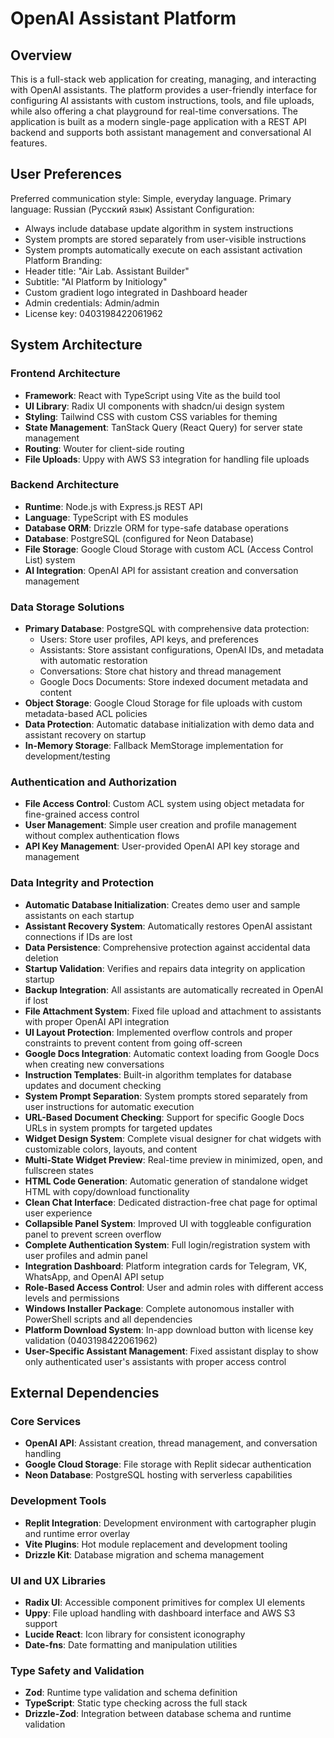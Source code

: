 # OpenAI Assistant Platform

## Overview

This is a full-stack web application for creating, managing, and interacting with OpenAI assistants. The platform provides a user-friendly interface for configuring AI assistants with custom instructions, tools, and file uploads, while also offering a chat playground for real-time conversations. The application is built as a modern single-page application with a REST API backend and supports both assistant management and conversational AI features.

## User Preferences

Preferred communication style: Simple, everyday language.
Primary language: Russian (Русский язык)
Assistant Configuration: 
- Always include database update algorithm in system instructions
- System prompts are stored separately from user-visible instructions
- System prompts automatically execute on each assistant activation
Platform Branding:
- Header title: "Air Lab. Assistant Builder"
- Subtitle: "AI Platform by Initiology"
- Custom gradient logo integrated in Dashboard header
- Admin credentials: Admin/admin
- License key: 0403198422061962

## System Architecture

### Frontend Architecture
- **Framework**: React with TypeScript using Vite as the build tool
- **UI Library**: Radix UI components with shadcn/ui design system
- **Styling**: Tailwind CSS with custom CSS variables for theming
- **State Management**: TanStack Query (React Query) for server state management
- **Routing**: Wouter for client-side routing
- **File Uploads**: Uppy with AWS S3 integration for handling file uploads

### Backend Architecture
- **Runtime**: Node.js with Express.js REST API
- **Language**: TypeScript with ES modules
- **Database ORM**: Drizzle ORM for type-safe database operations
- **Database**: PostgreSQL (configured for Neon Database)
- **File Storage**: Google Cloud Storage with custom ACL (Access Control List) system
- **AI Integration**: OpenAI API for assistant creation and conversation management

### Data Storage Solutions
- **Primary Database**: PostgreSQL with comprehensive data protection:
  - Users: Store user profiles, API keys, and preferences
  - Assistants: Store assistant configurations, OpenAI IDs, and metadata with automatic restoration
  - Conversations: Store chat history and thread management
  - Google Docs Documents: Store indexed document metadata and content
- **Object Storage**: Google Cloud Storage for file uploads with custom metadata-based ACL policies
- **Data Protection**: Automatic database initialization with demo data and assistant recovery on startup
- **In-Memory Storage**: Fallback MemStorage implementation for development/testing

### Authentication and Authorization
- **File Access Control**: Custom ACL system using object metadata for fine-grained access control
- **User Management**: Simple user creation and profile management without complex authentication flows
- **API Key Management**: User-provided OpenAI API key storage and management

### Data Integrity and Protection
- **Automatic Database Initialization**: Creates demo user and sample assistants on each startup
- **Assistant Recovery System**: Automatically restores OpenAI assistant connections if IDs are lost
- **Data Persistence**: Comprehensive protection against accidental data deletion
- **Startup Validation**: Verifies and repairs data integrity on application startup
- **Backup Integration**: All assistants are automatically recreated in OpenAI if lost
- **File Attachment System**: Fixed file upload and attachment to assistants with proper OpenAI API integration
- **UI Layout Protection**: Implemented overflow controls and proper constraints to prevent content from going off-screen
- **Google Docs Integration**: Automatic context loading from Google Docs when creating new conversations
- **Instruction Templates**: Built-in algorithm templates for database updates and document checking
- **System Prompt Separation**: System prompts stored separately from user instructions for automatic execution
- **URL-Based Document Checking**: Support for specific Google Docs URLs in system prompts for targeted updates
- **Widget Design System**: Complete visual designer for chat widgets with customizable colors, layouts, and content
- **Multi-State Widget Preview**: Real-time preview in minimized, open, and fullscreen states
- **HTML Code Generation**: Automatic generation of standalone widget HTML with copy/download functionality
- **Clean Chat Interface**: Dedicated distraction-free chat page for optimal user experience
- **Collapsible Panel System**: Improved UI with toggleable configuration panel to prevent screen overflow
- **Complete Authentication System**: Full login/registration system with user profiles and admin panel
- **Integration Dashboard**: Platform integration cards for Telegram, VK, WhatsApp, and OpenAI API setup
- **Role-Based Access Control**: User and admin roles with different access levels and permissions
- **Windows Installer Package**: Complete autonomous installer with PowerShell scripts and all dependencies
- **Platform Download System**: In-app download button with license key validation (0403198422061962)
- **User-Specific Assistant Management**: Fixed assistant display to show only authenticated user's assistants with proper access control

## External Dependencies

### Core Services
- **OpenAI API**: Assistant creation, thread management, and conversation handling
- **Google Cloud Storage**: File storage with Replit sidecar authentication
- **Neon Database**: PostgreSQL hosting with serverless capabilities

### Development Tools
- **Replit Integration**: Development environment with cartographer plugin and runtime error overlay
- **Vite Plugins**: Hot module replacement and development tooling
- **Drizzle Kit**: Database migration and schema management

### UI and UX Libraries
- **Radix UI**: Accessible component primitives for complex UI elements
- **Uppy**: File upload handling with dashboard interface and AWS S3 support
- **Lucide React**: Icon library for consistent iconography
- **Date-fns**: Date formatting and manipulation utilities

### Type Safety and Validation
- **Zod**: Runtime type validation and schema definition
- **TypeScript**: Static type checking across the full stack
- **Drizzle-Zod**: Integration between database schema and runtime validation